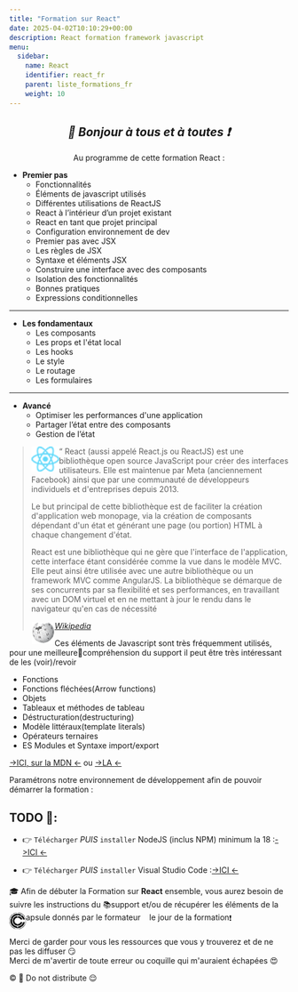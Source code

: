 ```yaml
---
title: "Formation sur React"
date: 2025-04-02T10:10:29+00:00
description: React formation framework javascript
menu:
  sidebar:
    name: React
    identifier: react_fr
    parent: liste_formations_fr
    weight: 10
---
```

*<center>:loudspeaker: Bonjour à tous et à toutes :heavy_exclamation_mark:</center>*
---

<div class="d-sm-block alert alert-info " > <center>
<i class="fas fa-info-circle " style="color: blue;"></i> Au programme de cette formation <i class="fa-brands fa-react fa-2xl"></i> React : </center>
<span class="text-left">

- **Premier pas**
  - Fonctionnalités
  - Éléments de javascript utilisés
  - Différentes utilisations de ReactJS
  - React à l’intérieur d’un projet existant
  - React en tant que projet principal
  - Configuration environnement de dev
  - Premier pas avec JSX
  - Les règles de JSX
  - Syntaxe et éléments JSX
  - Construire une interface avec des composants
  - Isolation des fonctionnalités
  - Bonnes pratiques
  - Expressions conditionnelles
---
- **Les fondamentaux**
  - Les composants 
  - Les props et l'état local 
  - Les hooks 
  - Le style
  - Le routage
  - Les formulaires
---
- **Avancé**
  - Optimiser les performances d'une application 
  - Partager l’état entre des composants
  - Gestion de l’état 

</div>

> <img style="float:left; vertical-align: middle;margin-right:0px!important;width:50px" src="react_30-1.png" alt="">“ React (aussi appelé React.js ou ReactJS) est une bibliothèque open source JavaScript pour créer des interfaces utilisateurs. Elle est maintenue par Meta (anciennement Facebook) ainsi que par une communauté de développeurs individuels et d'entreprises depuis 2013.
>
>Le but principal de cette bibliothèque est de faciliter la création d'application web monopage, via la création de composants dépendant d'un état et générant une page (ou portion) HTML à chaque changement d'état.
>
>React est une bibliothèque qui ne gère que l'interface de l'application, cette interface étant considérée comme la vue dans le modèle MVC. Elle peut ainsi être utilisée avec une autre bibliothèque ou un framework MVC comme AngularJS. La bibliothèque se démarque de ses concurrents par sa flexibilité et ses performances, en travaillant avec un DOM virtuel et en ne mettant à jour le rendu dans le navigateur qu'en cas de nécessité
>
> <cite>[ <img style="float:left; margin: 1px; " height="40px" src="/files/images/wikipedia.png"> Wikipedia <i class="fas fa-external-link-alt"></i>](https://fr.wikipedia.org/wiki/React "Définition à lire pour bien comprendre")</cite>


Ces éléments de Javascript sont très fréquemment utilisés, pour une meilleurecompréhension du support il peut être très intéressant de les (voir)/revoir

- Fonctions
- Fonctions fléchées(Arrow functions)
- Objets
- Tableaux et méthodes de tableau
- Déstructuration(destructuring)
- Modèle littéraux(template literals)
- Opérateurs ternaires
- ES Modules et Syntaxe import/export


[->ICI, sur la MDN <i class="fas fa-external-link-alt"></i><-](https://developer.mozilla.org/fr/docs/Web/JavaScript/Guide/Functions) ou [->LA <i class="fas fa-external-link-alt"></i><-](https://www.taniarascia.com/es6-syntax-and-feature-overview/ 
)

Paramétrons notre environnement de développement afin de pouvoir démarrer la formation : 
## TODO  :roller_coaster:: 
- :point_right: `Télécharger` *PUIS* `installer` NodeJS (inclus NPM) minimum la 18  :[->ICI <i class="fas fa-external-link-alt"></i><-](https://nodejs.org/fr/download/prebuilt-installer)

- :point_right: `Télécharger` *PUIS* `installer`  Visual Studio Code :[->ICI <i class="fas fa-external-link-alt"></i><-](https://code.visualstudio.com/)


<div class="d-sm-block  alert alert-success  text-left" role="alert">

:mortar_board: Afin de débuter la Formation sur **<i class="fa-brands fa-react fa-2xl"></i>React** ensemble, vous aurez besoin de suivre les instructions du :books:support et/ou de récupérer les éléments de la <span style='display:FLEX;margin:0'> <img style="vertical-align: bottom;" src="/images/icones/w30/capsule_30.png" alt="C">apsule donnés par le formateur &nbsp; <i class="fas fa-chalkboard-teacher"></i> &nbsp; le jour de la formation :exclamation:

</div>

Merci de garder pour vous les ressources que vous y trouverez et de ne pas les diffuser :smirk:  
Merci de m'avertir de toute erreur ou coquille qui m'auraient échapées :heart_eyes:

:copyright: :no_entry_sign: Do not distribute    :relieved: